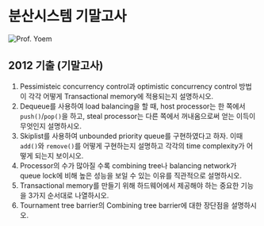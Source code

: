 # 분산시스템 기말고사
![Prof. Yoem](http://eng.snu.ac.kr/sites/default/files/professor/20100122135859.jpg)

## 2012 기출 (기말고사)
1. Pessimisteic concurrency control과 optimistic concurrency control 방법이 각각 어떻게 Transactional memory에 적용되는지 설명하시오.
1. Dequeue를 사용하여 load balancing을 할 때, host processor는 한 쪽에서 `push()`/`pop()`을 하고, steal processor는 다른 쪽에서 꺼내옴으로써 얻는 이득이 무엇인지 설명하시오.
1. Skiplist를 사용하여 unbounded priority queue를 구현하였다고 하자. 이때 `add()`와 `remove()`를 어떻게 구현하는지 설명하고 각각의 time complexity가 어떻게 되는지 보이시오.
1. Processor의 수가 많아질 수록 combining tree나 balancing network가 queue lock에 비해 높은 성능을 보일 수 있는 이유를 직관적으로 설명하시오.
1. Transactional memory를 만들기 위해 하드웨어에서 제공해야 하는 중요한 기능을 3가지 순서대로 나열하시오.
1. Tournament tree barrier의 Combining tree barrier에 대한 장단점을 설명하시오.